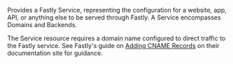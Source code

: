 Provides a Fastly Service, representing the configuration for a website, app, API, or anything else to be served through Fastly. A Service encompasses Domains and Backends.

The Service resource requires a domain name configured to direct traffic to the Fastly service. See Fastly's guide on [Adding CNAME Records](https://docs.fastly.com/en/guides/adding-cname-records) on their documentation site for guidance.
